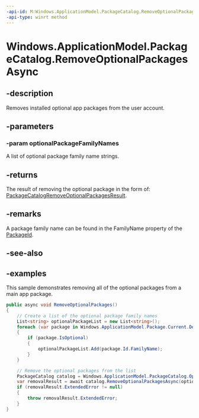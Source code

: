 ```yaml
---
-api-id: M:Windows.ApplicationModel.PackageCatalog.RemoveOptionalPackagesAsync(Windows.Foundation.Collections.IIterable{System.String})
-api-type: winrt method
---
```


<!-- Method syntax.
public IAsyncOperation<PackageCatalogRemoveOptionalPackagesResult> PackageCatalog.RemoveOptionalPackagesAsync(IIterable<String> optionalPackageFamilyNames)
-->

# Windows.ApplicationModel.PackageCatalog.RemoveOptionalPackagesAsync

## -description
Removes installed optional app packages from the user account. 

## -parameters

### -param optionalPackageFamilyNames
A list of optional package family name strings.

## -returns
The result of removing the optional package in the form of: [PackageCatalogRemoveOptionalPackagesResult](https://docs.microsoft.com/uwp/api/windows.applicationmodel.packagecatalogremoveoptionalpackagesresult).

## -remarks
A package family name can be found in the FamilyName property of the [PackageId](https://docs.microsoft.com/uwp/api/windows.applicationmodel.packageid).

## -see-also

## -examples
This sample demonstrates removing all of the optional packages from a main app package.

```csharp
public async void RemoveOptionalPackages() 
{ 
    // Create a list of the optional package family names
    List<string> optionalPackageList = new List<string>(); 
    foreach (var package in Windows.ApplicationModel.Package.Current.Dependencies) 
    { 
        if (package.IsOptional) 
        { 
            optionalPackageList.Add(package.Id.FamilyName); 
        } 
    } 

    // Remove the optional packages from the list    
    PackageCatalog catalog = Windows.ApplicationModel.PackageCatalog.OpenForCurrentPackage(); 
    var removalResult = await catalog.RemoveOptionalPackagesAsync(optionalPackageList); 
    if (removalResult.ExtendedError != null) 
    { 
        throw removalResult.ExtendedError; 
    } 
}
```

